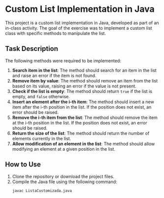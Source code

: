 # Custom List Implementation in Java

This project is a custom list implementation in Java, developed as part of an in-class activity. The goal of the exercise was to implement a custom list class with specific methods to manipulate the list. 

## Task Description

The following methods were required to be implemented:

1. **Search item in the list**: The method should search for an item in the list and raise an error if the item is not found.
2. **Remove item by value**: The method should remove an item from the list based on its value, raising an error if the value is not present.
3. **Check if the list is empty**: The method should return `true` if the list is empty, and `false` otherwise.
4. **Insert an element after the i-th item**: The method should insert a new item after the i-th position in the list. If the position does not exist, an error should be raised.
5. **Remove the i-th item from the list**: The method should remove the item at the i-th position in the list. If the position does not exist, an error should be raised.
6. **Return the size of the list**: The method should return the number of elements currently in the list.
7. **Allow modification of an element in the list**: The method should allow modifying an element at a given position in the list.

## How to Use

1. Clone the repository or download the project files.
2. Compile the Java file using the following command:
   ```bash
   javac ListaCustomizada.java
